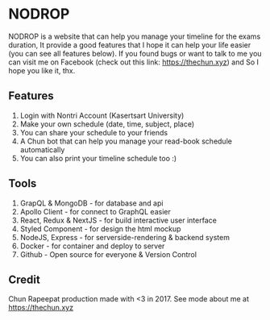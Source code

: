 # NODROP
NODROP is a website that can help you manage your timeline for the exams duration, It provide a good features that I hope it can help your life easier (you can see all features below). If you found bugs or want to talk to me you can visit me on Facebook (check out this link: https://thechun.xyz) and So I hope you like it, thx.

## Features
1. Login with Nontri Account (Kasertsart University)
2. Make your own schedule (date, time, subject, place)
3. You can share your schedule to your friends
4. A Chun bot that can help you manage your read-book schedule automatically
5. You can also print your timeline schedule too :)

## Tools
1. GrapQL & MongoDB - for database and api
2. Apollo Client - for connect to GraphQL easier
3. React, Redux & NextJS - for build interactive user interface
4. Styled Component - for design the html mockup
5. NodeJS, Express - for serverside-rendering & backend system
6. Docker - for container and deploy to server
7. Github - Open source for everyone & Version Control

## Credit
Chun Rapeepat production made with <3 in 2017.
See mode about me at https://thechun.xyz
